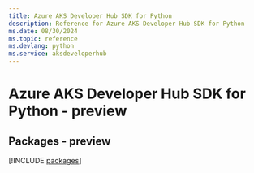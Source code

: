 ```yaml
---
title: Azure AKS Developer Hub SDK for Python
description: Reference for Azure AKS Developer Hub SDK for Python
ms.date: 08/30/2024
ms.topic: reference
ms.devlang: python
ms.service: aksdeveloperhub
---
```

# Azure AKS Developer Hub SDK for Python - preview
## Packages - preview
[!INCLUDE [packages](aks-developer-hub-index.md)]